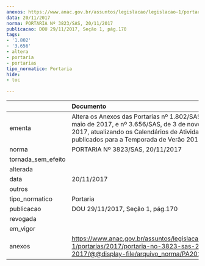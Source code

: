 ```yaml
---
anexos: https://www.anac.gov.br/assuntos/legislacao/legislacao-1/portarias/2017/portaria-no-3823-sas-20-11-2017/@@display-file/arquivo_norma/PA2017-3823.pdf
data: 20/11/2017
norma: PORTARIA Nº 3823/SAS, 20/11/2017
publicacao: DOU 29/11/2017, Seção 1, pág.170
tags:
- '1.802'
- '3.656'
- altera
- portaria
- portarias
tipo_normatico: Portaria
hide: 
- toc 
 
---
```


|                    | Documento                                                                                                                                                                                               |
|:-------------------|:--------------------------------------------------------------------------------------------------------------------------------------------------------------------------------------------------------|
| ementa             | Altera os Anexos das Portarias nº 1.802/SAS, de 26 de maio de 2017, e nº 3.656/SAS, de 3 de novembro de 2017, atualizando os Calendários de Atividades publicados para a Temporada de Verão 2018 (S18). |
| norma              | PORTARIA Nº 3823/SAS, 20/11/2017                                                                                                                                                                        |
| tornada_sem_efeito |                                                                                                                                                                                                         |
| alterada           |                                                                                                                                                                                                         |
| data               | 20/11/2017                                                                                                                                                                                              |
| outros             |                                                                                                                                                                                                         |
| tipo_normatico     | Portaria                                                                                                                                                                                                |
| publicacao         | DOU 29/11/2017, Seção 1, pág.170                                                                                                                                                                        |
| revogada           |                                                                                                                                                                                                         |
| em_vigor           |                                                                                                                                                                                                         |
| anexos             | https://www.anac.gov.br/assuntos/legislacao/legislacao-1/portarias/2017/portaria-no-3823-sas-20-11-2017/@@display-file/arquivo_norma/PA2017-3823.pdf                                                    |